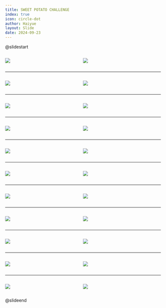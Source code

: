 ```yaml
---
title: SWEET POTATO CHALLENGE
index: true
icon: circle-dot
author: Haiyue
layout: Slide
date: 2024-09-23
---
```

 
@slidestart

<div style="display:flex">
<div style="flex:1">

![](/reading/english/Level-Q/SWEET%20POTATO%20CHALLENGE/001.webp)
</div>
<div style="flex:1">

![](/reading/english/Level-Q/SWEET%20POTATO%20CHALLENGE/002.webp)
</div>
</div>

---

<div style="display:flex">
<div style="flex:1">

![](/reading/english/Level-Q/SWEET%20POTATO%20CHALLENGE/003.webp)
</div>
<div style="flex:1">

![](/reading/english/Level-Q/SWEET%20POTATO%20CHALLENGE/004.webp)
</div>
</div>

---

<div style="display:flex">
<div style="flex:1">

![](/reading/english/Level-Q/SWEET%20POTATO%20CHALLENGE/005.webp)
</div>
<div style="flex:1">

![](/reading/english/Level-Q/SWEET%20POTATO%20CHALLENGE/006.webp)
</div>
</div>

---

<div style="display:flex">
<div style="flex:1">

![](/reading/english/Level-Q/SWEET%20POTATO%20CHALLENGE/007.webp)
</div>
<div style="flex:1">

![](/reading/english/Level-Q/SWEET%20POTATO%20CHALLENGE/008.webp)
</div>
</div>

---

<div style="display:flex">
<div style="flex:1">

![](/reading/english/Level-Q/SWEET%20POTATO%20CHALLENGE/009.webp)
</div>
<div style="flex:1">

![](/reading/english/Level-Q/SWEET%20POTATO%20CHALLENGE/010.webp)
</div>
</div>

---

<div style="display:flex">
<div style="flex:1">

![](/reading/english/Level-Q/SWEET%20POTATO%20CHALLENGE/011.webp)
</div>
<div style="flex:1">

![](/reading/english/Level-Q/SWEET%20POTATO%20CHALLENGE/012.webp)
</div>
</div>

---

<div style="display:flex">
<div style="flex:1">

![](/reading/english/Level-Q/SWEET%20POTATO%20CHALLENGE/013.webp)
</div>
<div style="flex:1">

![](/reading/english/Level-Q/SWEET%20POTATO%20CHALLENGE/014.webp)
</div>
</div>

---

<div style="display:flex">
<div style="flex:1">

![](/reading/english/Level-Q/SWEET%20POTATO%20CHALLENGE/015.webp)
</div>
<div style="flex:1">

![](/reading/english/Level-Q/SWEET%20POTATO%20CHALLENGE/016.webp)
</div>
</div>

---

<div style="display:flex">
<div style="flex:1">

![](/reading/english/Level-Q/SWEET%20POTATO%20CHALLENGE/017.webp)
</div>
<div style="flex:1">

![](/reading/english/Level-Q/SWEET%20POTATO%20CHALLENGE/018.webp)
</div>
</div>

---

<div style="display:flex">
<div style="flex:1">

![](/reading/english/Level-Q/SWEET%20POTATO%20CHALLENGE/019.webp)
</div>
<div style="flex:1">

![](/reading/english/Level-Q/SWEET%20POTATO%20CHALLENGE/020.webp)
</div>
</div>

---

<div style="display:flex">
<div style="flex:1">

![](/reading/english/Level-Q/SWEET%20POTATO%20CHALLENGE/021.webp)
</div>
<div style="flex:1">

![](/reading/english/Level-Q/SWEET%20POTATO%20CHALLENGE/022.webp)
</div>
</div>

@slideend